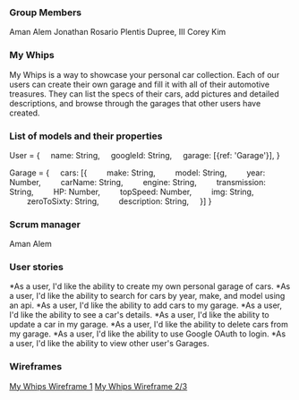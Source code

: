 ### Group Members

Aman Alem
Jonathan Rosario
Plentis Dupree, III
Corey Kim

### My Whips

My Whips is a way to showcase your personal car collection. Each of our users can create their own garage and fill it with all of their automotive treasures. They can list the specs of their cars, add pictures and detailed descriptions, and browse through the garages that other users have created.

### List of models and their properties

User = {
    name: String,
    googleId: String,
    garage: [{ref: 'Garage'}],
}

Garage = {
    cars: [{
        make: String,
        model: String,
        year: Number,
        carName: String,
        engine: String,
        transmission: String,
        HP: Number,
        topSpeed: Number,
        img: String,
        zeroToSixty: String,
        description: String,
    }]
}

### Scrum manager

Aman Alem

### User stories

*As a user, I'd like the ability to create my own personal garage of cars.
*As a user, I'd like the ability to search for cars by year, make, and model using an api.
*As a user, I'd like the ability to add cars to my garage.
*As a user, I'd like the ability to see a car's details.
*As a user, I'd like the ability to update a car in my garage.
*As a user, I'd like the ability to delete cars from my garage.
*As a user, I'd like the ability to use Google OAuth to login.
*As a user, I'd like the ability to view other user's Garages.

### Wireframes

[My Whips Wireframe 1](./Wireframes/MyWhipsWF1.png)
[My Whips Wireframe 2/3](./Wireframes/MyWhipsWF2.pngf)
